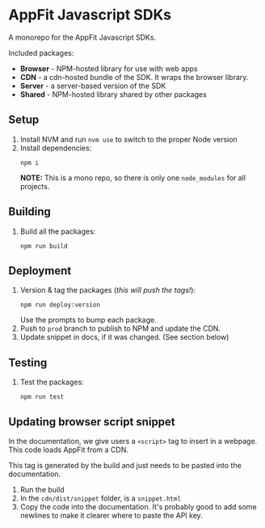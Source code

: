 # AppFit Javascript SDKs

A monorepo for the AppFit Javascript SDKs.

Included packages:
* **Browser** - NPM-hosted library for use with web apps
* **CDN** - a cdn-hosted bundle of the SDK. It wraps the browser library.
* **Server** - a server-based version of the SDK
* **Shared** - NPM-hosted library shared by other packages

## Setup
1. Install NVM and run `nvm use` to switch to the proper Node version
1. Install dependencies:
    ```shell
    npm i
    ```
    **NOTE:** This is a mono repo, so there is only one `node_modules` for all projects.

## Building
1. Build all the packages:
   ```shell
   npm run build
   ```

## Deployment
1. Version & tag the packages (*this will push the tags!*):
   ```shell
   npm run deploy:version
   ```
   Use the prompts to bump each package.
1. Push to `prod` branch to publish to NPM and update the CDN.
1. Update snippet in docs, if it was changed. (See section below)

## Testing
1. Test the packages:
   ```shell
   npm run test
   ```
   
## Updating browser script snippet
In the documentation, we give users a `<script>` tag to insert in a webpage. This code loads AppFit from a CDN.

This tag is generated by the build and just needs to be pasted into the documentation.
1. Run the build
2. In the `cdn/dist/snippet` folder, is a `snippet.html`
3. Copy the code into the documentation. It's probably good to add some newlines to make it clearer where to paste the API key.
